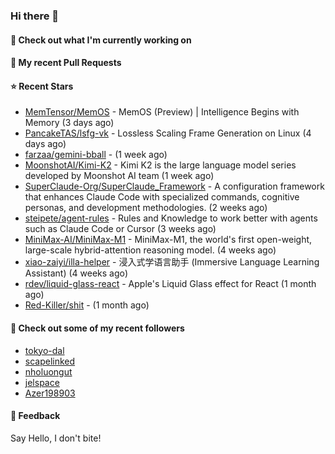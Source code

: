 ### Hi there 👋

#### 👷 Check out what I'm currently working on

#### 🔨 My recent Pull Requests


#### ⭐ Recent Stars

- [MemTensor/MemOS](https://github.com/MemTensor/MemOS) - MemOS (Preview) | Intelligence Begins with Memory (3 days ago)
- [PancakeTAS/lsfg-vk](https://github.com/PancakeTAS/lsfg-vk) - Lossless Scaling Frame Generation on Linux (4 days ago)
- [farzaa/gemini-bball](https://github.com/farzaa/gemini-bball) -  (1 week ago)
- [MoonshotAI/Kimi-K2](https://github.com/MoonshotAI/Kimi-K2) - Kimi K2 is the large language model series developed by Moonshot AI team (1 week ago)
- [SuperClaude-Org/SuperClaude_Framework](https://github.com/SuperClaude-Org/SuperClaude_Framework) - A configuration framework that enhances Claude Code with specialized commands, cognitive personas, and development methodologies. (2 weeks ago)
- [steipete/agent-rules](https://github.com/steipete/agent-rules) - Rules and Knowledge to work better with agents such as Claude Code or Cursor (3 weeks ago)
- [MiniMax-AI/MiniMax-M1](https://github.com/MiniMax-AI/MiniMax-M1) - MiniMax-M1, the world&#39;s first open-weight, large-scale hybrid-attention reasoning model. (4 weeks ago)
- [xiao-zaiyi/illa-helper](https://github.com/xiao-zaiyi/illa-helper) - 浸入式学语言助手 (Immersive Language Learning Assistant) (4 weeks ago)
- [rdev/liquid-glass-react](https://github.com/rdev/liquid-glass-react) - Apple&#39;s Liquid Glass effect for React (1 month ago)
- [Red-Killer/shit](https://github.com/Red-Killer/shit) -  (1 month ago)

#### 👯 Check out some of my recent followers

- [tokyo-dal](https://github.com/tokyo-dal)
- [scapelinked](https://github.com/scapelinked)
- [nholuongut](https://github.com/nholuongut)
- [jelspace](https://github.com/jelspace)
- [Azer198903](https://github.com/Azer198903)

#### 💬 Feedback

Say Hello, I don't bite!